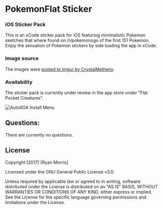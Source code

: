 # PokemonFlat Sticker

### iOS Sticker Pack

This is an xCode sticker pack for iOS featuring minimalistic Pokemon sketches that where found on /r/pokemonogo of the first 151 Pokemon. Enjoy the sensation of Pokemon stickers by side loading the app in xCode.


### Image source

The images were [posted to Imgur by CrystalMetheny](http://imgur.com/gallery/qVsnO).

### Availability

The sticker pack is currently under review in the app store under "Flat Pocket Creatures".

![AutoXOA Install Menu](https://raw.githubusercontent.com/hackmods/PokemonFlatStickers/master/images/screenshot.jpg)


## Questions:

There are currently no questions.

## License
Copyright [2017] [Ryan Morris]

Licensed under the GNU General Public License v3.0.

Unless required by applicable law or agreed to in writing, software distributed under the License is distributed on an "AS IS" BASIS, WITHOUT WARRANTIES OR CONDITIONS OF ANY KIND, either  express or implied. See the License for the specific language governing permissions and limitations under the License.
